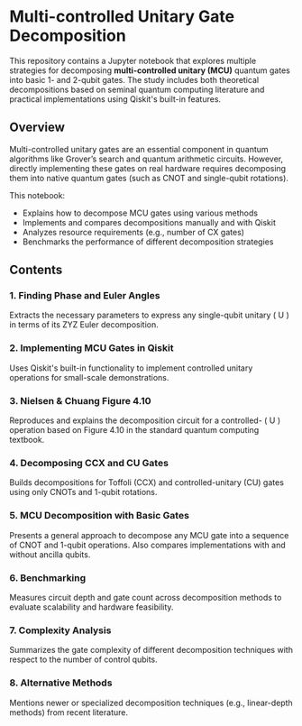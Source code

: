 # Multi-controlled Unitary Gate Decomposition

This repository contains a Jupyter notebook that explores multiple strategies for decomposing **multi-controlled unitary (MCU)** quantum gates into basic 1- and 2-qubit gates. The study includes both theoretical decompositions based on seminal quantum computing literature and practical implementations using Qiskit's built-in features.

## Overview

Multi-controlled unitary gates are an essential component in quantum algorithms like Grover’s search and quantum arithmetic circuits. However, directly implementing these gates on real hardware requires decomposing them into native quantum gates (such as CNOT and single-qubit rotations).

This notebook:

- Explains how to decompose MCU gates using various methods
- Implements and compares decompositions manually and with Qiskit
- Analyzes resource requirements (e.g., number of CX gates)
- Benchmarks the performance of different decomposition strategies

## Contents

### 1. Finding Phase and Euler Angles
Extracts the necessary parameters to express any single-qubit unitary \( U \) in terms of its ZYZ Euler decomposition.

### 2. Implementing MCU Gates in Qiskit
Uses Qiskit's built-in functionality to implement controlled unitary operations for small-scale demonstrations.

### 3. Nielsen & Chuang Figure 4.10
Reproduces and explains the decomposition circuit for a controlled- \( U \) operation based on Figure 4.10 in the standard quantum computing textbook.

### 4. Decomposing CCX and CU Gates
Builds decompositions for Toffoli (CCX) and controlled-unitary (CU) gates using only CNOTs and 1-qubit rotations.

### 5. MCU Decomposition with Basic Gates
Presents a general approach to decompose any MCU gate into a sequence of CNOT and 1-qubit operations. Also compares implementations with and without ancilla qubits.

### 6. Benchmarking
Measures circuit depth and gate count across decomposition methods to evaluate scalability and hardware feasibility.

### 7. Complexity Analysis
Summarizes the gate complexity of different decomposition techniques with respect to the number of control qubits.

### 8. Alternative Methods
Mentions newer or specialized decomposition techniques (e.g., linear-depth methods) from recent literature.
